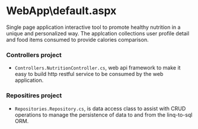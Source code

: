 WebApp\default.aspx
================
Single page application interactive tool to promote healthy nutrition in a unique and personalized way. The applcation 
collections user profile detail and food items consumed to provide calories comparison.


### Controllers project
- `Controllers.NutritionController.cs`, web api framework to make it easy to build http restful service to be consumed by 
the web application.

### Repositires project
- `Repositories.Repository.cs`, is data access class to assist with CRUD operations to manage the persistence of data 
to and from the linq-to-sql ORM.  